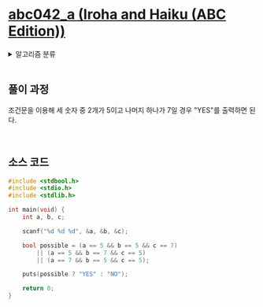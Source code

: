 # [abc042_a (Iroha and Haiku (ABC Edition))](https://atcoder.jp/contests/abc042/tasks/abc042_a)

<details>
  <summary>알고리즘 분류</summary>
  
  *implementation*
</details>

<br />

## 풀이 과정

조건문을 이용해 세 숫자 중 2개가 5이고 나머지 하나가 7일 경우 "YES"를 출력하면 된다.

<br />

## 소스 코드

```c
#include <stdbool.h>
#include <stdio.h>
#include <stdlib.h>

int main(void) {
    int a, b, c;

    scanf("%d %d %d", &a, &b, &c);

    bool possible = (a == 5 && b == 5 && c == 7)
        || (a == 5 && b == 7 && c == 5)
        || (a == 7 && b == 5 && c == 5);

    puts(possible ? "YES" : "NO");

    return 0;
}
```